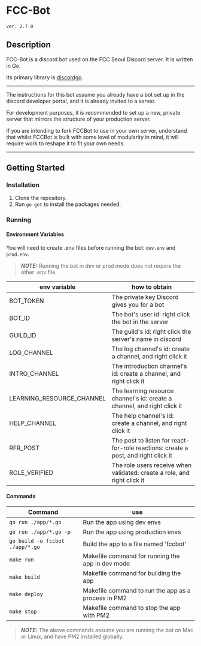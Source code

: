 # **FCC-Bot**

`ver. 2.7.0`

## **Description**

FCC-Bot is a discord bot used on the FCC Seoul Discord server.
It is written in Go.

Its primary library is [discordgo](https://github.com/bwmarrin/discordgo).

---

The instructions for this bot assume you already have a bot set up in the discord developer portal, and it is already invited to a server.

For development purposes, it is recommended to set up a new, private server that mirrors the structure of your production server.

If you are intending to fork FCCBot to use in your own server, understand that whilst FCCBot is built with some level of modularity in mind, it will require work to reshape it to fit your own needs.

---

## **Getting Started**

### **Installation**

1. Clone the repository.
2. Run `go get` to install the packages needed.

### **Running**

#### **Environment Variables**

You will need to create .env files before running the bot: `dev.env` and `prod.env`.
>**_NOTE:_** Running the bot in dev or prod mode does not require the other .env file.

| **env variable**            | **how to obtain**                                                                   |
|---------------------------|------------------------------------------------------------------------------------|
| BOT_TOKEN                 | The private key Discord gives you for a bot                                        |
| BOT_ID                    | The bot's user id: right click the bot in the server                               |
| GUILD_ID                  | The guild's id: right click the server's name in discord                           |
| LOG_CHANNEL               | The log channel's id: create a channel, and right click it                         |
| INTRO_CHANNEL             | The introduction channel's id: create a channel, and right click it                |
| LEARNING_RESOURCE_CHANNEL | The learning resource channel's id: create a channel, and right click it           |
| HELP_CHANNEL              | The help channel's id: create a channel, and right click it           |
| RFR_POST                  | The post to listen for react-for-role reactions: create a post, and right click it |
| ROLE_VERIFIED             | The role users receive when validated: create a role, and right click it           |

#### **Commands**

| **Command**                   | use                                                 |
|-------------------------------|-----------------------------------------------------|
|`go run ./app/*.go`             | Run the app using dev envs                          |
| `go run ./app/*.go -p`          | Run the app using production envs                   |
| `go build -o fccbot ./app/*.go` | Build the app to a file named 'fccbot'              |
| `make run`                      | Makefile command for running the app in dev mode    |
| `make build`                    | Makefile command for building the app               |
| `make deploy`                 | Makefile command to run the app as a process in PM2 |
| `make stop`                    | Makefile command to stop the app with PM2           |

>**_NOTE:_** The above commands assume you are running the bot on Mac or Linux, and have PM2 installed globally.
